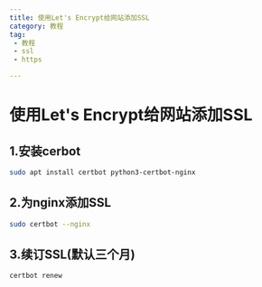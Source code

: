 ```yaml
---
title: 使用Let's Encrypt给网站添加SSL
category: 教程
tag: 
 - 教程
 - ssl
 - https

---
```


# 使用Let's Encrypt给网站添加SSL

## 1.安装cerbot

```bash
sudo apt install certbot python3-certbot-nginx
```

## 2.为nginx添加SSL

```bash
sudo certbot --nginx
```

## 3.续订SSL(默认三个月)

```bash
certbot renew
```

